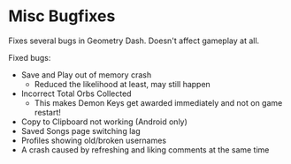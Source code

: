 # Misc Bugfixes
Fixes several bugs in Geometry Dash. Doesn't affect gameplay at all.

Fixed bugs:
- Save and Play out of memory crash
  - Reduced the likelihood at least, may still happen
- Incorrect Total Orbs Collected
  - This makes Demon Keys get awarded immediately and not on game restart!
- Copy to Clipboard not working (Android only)
- Saved Songs page switching lag
- Profiles showing old/broken usernames
- A crash caused by refreshing and liking comments at the same time